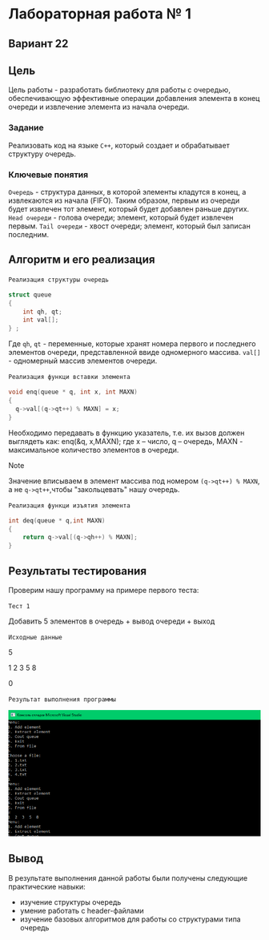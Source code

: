 
# Лабораторная работа № 1

## Вариант 22

## Цель

Цель работы - разработать библиотеку для работы с очередью, обеспечивающую эффективные операции добавления элемента в конец очереди и извлечение элемента из начала очереди. 

### Задание

Реализовать код на языке `С++`, который создает и обрабатывает структуру очередь.

### Ключевые понятия

`Очередь` - структура данных, в которой элементы кладутся в конец, а извлекаются из начала (FIFO). Таким образом, первым из очереди будет извлечен тот элемент, который будет добавлен раньше других.
`Head очереди` - голова очереди; элемент, который будет извлечен первым.
`Tail очереди` - хвост очереди; элемент, который был записан последним.

 
## Алгоритм и его реализация

`Реализация структуры очередь` 

```c++
struct queue
{
	int qh, qt;
	int val[];
} ;
```
Где `qh`, `qt` - переменные, которые хранят номера первого и последнего элементов очереди, представленной ввиде одномерного массива.
`val[]` - одномерный массив элементов очереди.


`Реализация функци вставки элемента` 

```c++
void enq(queue * q, int x, int MAXN)
{
  q->val[(q->qt++) % MAXN] = x;
}
```

Необходимо передавать в функцию указатель, т.е. их вызов
должен выглядеть как: enq(&q, x,MAXN);  где x – число,  q – очередь, MAXN - максимальное количество элементов в очереди. 

> [!NOTE]
> Значение вписываем в элемент массива под номером `(q->qt++) % MAXN`, а не `q->qt++`,чтобы "закольцевать" нашу очередь.



 `Реализация функци изъятия элемента` 

```c++
int deq(queue * q,int MAXN)
{
	return q->val[(q->qh++) % MAXN];
}
```


 
## Результаты тестирования
Проверим нашу программу на примере первого теста:

`Тест 1`

Добавить 5 элементов в очередь + вывод очереди + выход

`Исходные данные`

5

1 2 3 5 8

0


 `Результат выполнения программы`
 
 ![image](test.png)




## Вывод
 
В результате выполнения данной работы были получены следующие практические навыки:
- изучение структуры очередь
- умение работать с header-файлами
- изучение базовых алгоритмов для работы со структурами типа очередь   
